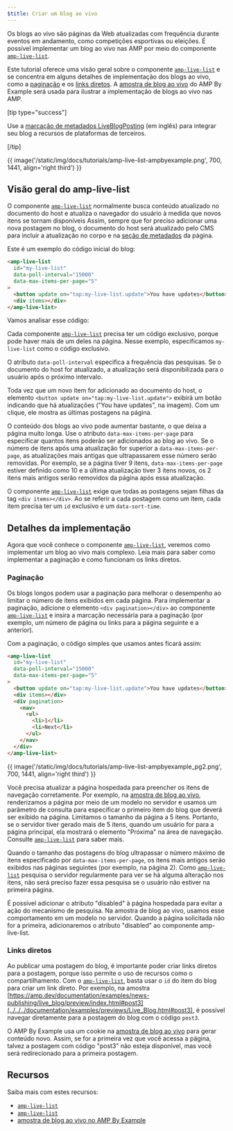 ```yaml
---
$title: Criar um blog ao vivo
---
```


Os blogs ao vivo são páginas da Web atualizadas com frequência durante eventos em andamento, como competições esportivas ou eleições. É possível implementar um blog ao vivo nas AMP por meio do componente [`amp-live-list`](../../../documentation/components/reference/amp-live-list.md).

Este tutorial oferece uma visão geral sobre o componente [`amp-live-list`](../../../documentation/components/reference/amp-live-list.md) e se concentra em alguns detalhes de implementação dos blogs ao vivo, como a [paginação](#pagination) e os [links diretos](#deeplinking). A [amostra de blog ao vivo](live_blog.md) do AMP By Example será usada para ilustrar a implementação de blogs ao vivo nas AMP.

[tip type="success"]

Use a [marcação de metadados LiveBlogPosting](http://schema.org/LiveBlogPosting) (em inglês) para integrar seu blog a recursos de plataformas de terceiros.

[/tip]

{{ image('/static/img/docs/tutorials/amp-live-list-ampbyexample.png', 700, 1441, align='right third') }}

## Visão geral do amp-live-list

O componente [`amp-live-list`](../../../documentation/components/reference/amp-live-list.md) normalmente busca conteúdo atualizado no documento do host e atualiza o navegador do usuário à medida que novos itens se tornam disponíveis Assim, sempre que for preciso adicionar uma nova postagem no blog, o documento do host será atualizado pelo CMS para incluir a atualização no corpo e na [seção de metadados](../../../documentation/examples/documentation/Live_Blog.html#metadata) da página.

Este é um exemplo do código inicial do blog:

```html
<amp-live-list
  id="my-live-list"
  data-poll-interval="15000"
  data-max-items-per-page="5"
>
  <button update on="tap:my-live-list.update">You have updates</button>
  <div items></div>
</amp-live-list>
```

Vamos analisar esse código:

Cada componente [`amp-live-list`](../../../documentation/components/reference/amp-live-list.md) precisa ter um código exclusivo, porque pode haver mais de um deles na página. Nesse exemplo, especificamos `my-live-list` como o código exclusivo.

O atributo `data-poll-interval` especifica a frequência das pesquisas. Se o documento do host for atualizado, a atualização será disponibilizada para o usuário após o próximo intervalo.

Toda vez que um novo item for adicionado ao documento do host, o elemento `<button update on="tap:my-live-list.update">` exibirá um botão indicando que há atualizações ("You have updates", na imagem). Com um clique, ele mostra as últimas postagens na página.

O conteúdo dos blogs ao vivo pode aumentar bastante, o que deixa a página muito longa. Use o atributo `data-max-items-per-page` para especificar quantos itens poderão ser adicionados ao blog ao vivo. Se o número de itens após uma atualização for superior a `data-max-items-per-page`, as atualizações mais antigas que ultrapassarem esse número serão removidas. Por exemplo, se a página tiver 9 itens, `data-max-items-per-page` estiver definido como 10 e a última atualização tiver 3 itens novos, os 2 itens mais antigos serão removidos da página após essa atualização.

O componente [`amp-live-list`](../../../documentation/components/reference/amp-live-list.md) exige que todas as postagens sejam filhas da tag `<div items></div>`. Ao se referir a cada postagem como um item, cada item precisa ter um `id` exclusivo e um `data-sort-time`.

## Detalhes da implementação

Agora que você conhece o componente [`amp-live-list`](../../../documentation/components/reference/amp-live-list.md), veremos como implementar um blog ao vivo mais complexo. Leia mais para saber como implementar a paginação e como funcionam os links diretos.

### Paginação <a name="pagination"></a>

Os blogs longos podem usar a paginação para melhorar o desempenho ao limitar o número de itens exibidos em cada página. Para implementar a paginação, adicione o elemento `<div pagination></div>` ao componente [`amp-live-list`](../../../documentation/components/reference/amp-live-list.md) e insira a marcação necessária para a paginação (por exemplo, um número de página ou links para a página seguinte e a anterior).

Com a paginação, o código simples que usamos antes ficará assim:

```html
<amp-live-list
  id="my-live-list"
  data-poll-interval="15000"
  data-max-items-per-page="5"
>
  <button update on="tap:my-live-list.update">You have updates</button>
  <div items></div>
  <div pagination>
    <nav>
      <ul>
        <li>1</li>
        <li>Next</li>
      </ul>
    </nav>
  </div>
</amp-live-list>
```

{{ image('/static/img/docs/tutorials/amp-live-list-ampbyexample_pg2.png', 700, 1441, align='right third') }}

Você precisa atualizar a página hospedada para preencher os itens de navegação corretamente. Por exemplo, na [amostra de blog ao vivo](live_blog.md), renderizamos a página por meio de um modelo no servidor e usamos um parâmetro de consulta para especificar o primeiro item do blog que deverá ser exibido na página. Limitamos o tamanho da página a 5 itens. Portanto, se o servidor tiver gerado mais de 5 itens, quando um usuário for para a página principal, ela mostrará o elemento "Próxima" na área de navegação. Consulte [`amp-live-list`](../../../documentation/components/reference/amp-live-list.md) para saber mais.

Quando o tamanho das postagens do blog ultrapassar o número máximo de itens especificado por `data-max-items-per-page`, os itens mais antigos serão exibidos nas páginas seguintes (por exemplo, na página 2). Como [`amp-live-list`](../../../documentation/components/reference/amp-live-list.md) pesquisa o servidor regularmente para ver se há alguma alteração nos itens, não será preciso fazer essa pesquisa se o usuário não estiver na primeira página.

É possível adicionar o atributo "disabled" à página hospedada para evitar a ação do mecanismo de pesquisa. Na amostra de blog ao vivo, usamos esse comportamento em um modelo no servidor. Quando a página solicitada não for a primeira, adicionaremos o atributo "disabled" ao componente amp-live-list.

### Links diretos <a name="deeplinking"></a>

Ao publicar uma postagem do blog, é importante poder criar links diretos para a postagem, porque isso permite o uso de recursos como o compartilhamento. Com o [`amp-live-list`](../../../documentation/components/reference/amp-live-list.md), basta usar o `id` do item do blog para criar um link direto. Por exemplo, na amostra [https://amp.dev/documentation/examples/news-publishing/live_blog/preview/index.html#post3](../../../documentation/examples/previews/Live_Blog.html#post3), é possível navegar diretamente para a postagem do blog com o código `post3`.

O AMP By Example usa um cookie na [amostra de blog ao vivo](live_blog.md) para gerar conteúdo novo. Assim, se for a primeira vez que você acessa a página, talvez a postagem com código "post3" não esteja disponível, mas você será redirecionado para a primeira postagem.

## Recursos

Saiba mais com estes recursos:

- [`amp-live-list`](../../../documentation/components/reference/amp-live-list.md)
- [`amp-live-list`](../../../documentation/components/reference/amp-live-list.md)
- [amostra de blog ao vivo no AMP By Example](live_blog.md)

